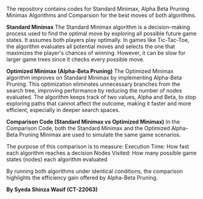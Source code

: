 The repository contains codes for Standard Minimax, Alpha Beta Pruning Minimax Algorithms and Comparsion for the best moves of both algorithms.

**Standard Minimax**
The Standard Minimax algorithm is a decision-making process used to find the optimal move by exploring all possible future game states. It assumes both players play optimally. In games like Tic-Tac-Toe, the algorithm evaluates all potential moves and selects the one that maximizes the player's chances of winning. However, it can be slow for larger game trees since it checks every possible move.

**Optimized Minimax (Alpha-Beta Pruning)**
The Optimized Minimax algorithm improves on Standard Minimax by implementing Alpha-Beta Pruning. This optimization eliminates unnecessary branches from the search tree, improving performance by reducing the number of nodes evaluated. The algorithm keeps track of two values, Alpha and Beta, to stop exploring paths that cannot affect the outcome, making it faster and more efficient, especially in deeper search spaces.

**Comparison Code (Standard Minimax vs Optimized Minimax)**
In the Comparison Code, both the Standard Minimax and the Optimized Alpha-Beta Pruning Minimax are used to simulate the same game scenarios.

The purpose of this comparison is to measure:
Execution Time: How fast each algorithm reaches a decision
Nodes Visited: How many possible game states (nodes) each algorithm evaluated

By running both algorithms under identical conditions, the comparison highlights the efficiency gain offered by Alpha-Beta Pruning.

**By Syeda Shinza Wasif (CT-22063)**
